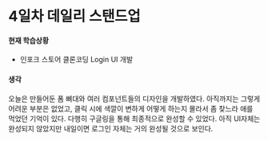 # 4일차 데일리 스탠드업

#### 현재 학습상황

- 인포크 스토어 클론코딩 Login UI 개발

#### 생각

오늘은 만들어둔 폼 뼈대와 여러 컴포넌트들의 디자인을 개발하였다. 아직까지는 그렇게 어려운 부분은 없었고, 클릭 시에 색깔이 변하게 어떻게 하는지 몰라서 좀 찾느라 애를 먹었던 기억이 있다. 다행히 구글링을 통해 최종적으로 완성할 수 있었다. 아직 UI자체는 완성되지 않았지만 내일이면 로그인 자체는 거의 완성될 것으로 보인다.
